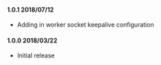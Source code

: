 #### 1.0.1 2018/07/12

* Adding in worker socket keepalive configuration

#### 1.0.0 2018/03/22

* Initial release
